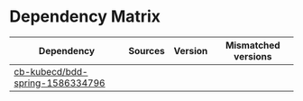 # Dependency Matrix

Dependency | Sources | Version | Mismatched versions
---------- | ------- | ------- | -------------------
[cb-kubecd/bdd-spring-1586334796](https://github.com/cb-kubecd/bdd-spring-1586334796.git) |  | []() | 
